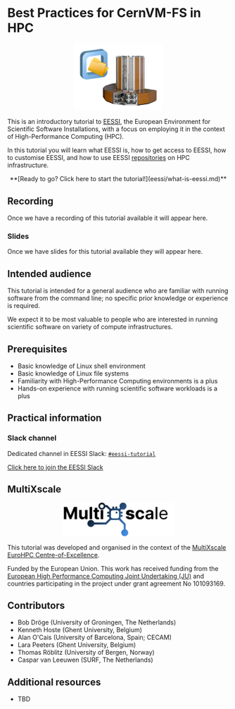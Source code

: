 # Best Practices for CernVM-FS in HPC

<p align="center">
<img src="img/cvmfs_hpc.png" alt="CernVM-FS logo" width="40%"/></br>
</p>


This is an introductory tutorial to [EESSI](https://www.eessi.io/docs/), the European Environment
for Scientific Software Installations,
with a focus on employing it in the context of High-Performance Computing (HPC).

In this tutorial you will learn what EESSI is, how to get access to EESSI,
how to customise EESSI, and how to use EESSI [repositories](appendix/terminology.md#repository)
on HPC infrastructure.

<div markdown="1" style="text-align:center;">
**[Ready to go? Click here to start the tutorial!](eessi/what-is-eessi.md)**
</div>


## Recording

Once we have a recording of this tutorial available it will appear here.

### Slides

Once we have slides for this tutorial available they will appear here.

## Intended audience

This tutorial is intended for a general audience who are familiar with running software from the command line;
no specific prior knowledge or experience is required.

We expect it to be most valuable to people who are interested in running scientific software on variety of
compute infrastructures.


## Prerequisites

- Basic knowledge of Linux shell environment
- Basic knowledge of Linux file systems
- Familiarity with High-Performance Computing environments is a plus
- Hands-on experience with running scientific software workloads is a plus


## Practical information

### Slack channel

Dedicated channel in EESSI Slack: [`#eessi-tutorial`](https://eessi-hpc.slack.com/archives/C068ACS7XK8)

[Click here to join the EESSI Slack](https://join.slack.com/t/eessi-hpc/shared_invite/zt-1wqy0t8g6-PZJTg3Hjjm5Fm3XEOkzECg)

## MultiXscale

<div align="center">
<a href="https://www.multixscale.eu">
<img src="img/logos/multixscale_logo.png" alt="MultiXscale logo" width="50%"/>
</a>
</div>

This tutorial was developed and organised in the context of the [MultiXscale EuroHPC
Centre-of-Excellence](https://www.multixscale.eu).

Funded by the European Union. This work has received funding from the [European High Performance Computing Joint
Undertaking (JU)](https://eurohpc-ju.europa.eu) and countries participating in the project under grant agreement No 101093169.

## Contributors

* Bob Dröge (University of Groningen, The Netherlands)
* Kenneth Hoste (Ghent University, Belgium)
* Alan O'Cais (University of Barcelona, Spain; CECAM)
* Lara Peeters (Ghent University, Belgium)
* Thomas Röblitz (University of Bergen, Norway)
* Caspar van Leeuwen (SURF, The Netherlands)

## Additional resources

* TBD
